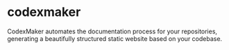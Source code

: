 # codexmaker

CodexMaker automates the documentation process for your repositories, generating a beautifully structured static website based on your codebase.
